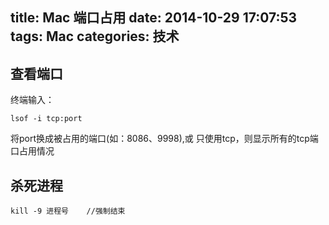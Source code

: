 title: Mac 端口占用
date: 2014-10-29 17:07:53
tags: Mac
categories: 技术
---
## 查看端口
终端输入：
```
lsof -i tcp:port
```
将port换成被占用的端口(如：8086、9998),或 只使用tcp，则显示所有的tcp端口占用情况

## 杀死进程
```
kill -9 进程号    //强制结束
```
